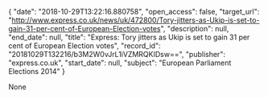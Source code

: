 {
  "date": "2018-10-29T13:22:16.880758", 
  "open_access": false, 
  "target_url": "http://www.express.co.uk/news/uk/472800/Tory-jitters-as-Ukip-is-set-to-gain-31-per-cent-of-European-Election-votes", 
  "description": null, 
  "end_date": null, 
  "title": "Express: Tory jitters as Ukip is set to gain 31 per cent of European Election votes", 
  "record_id": "20181029T132216/b3M2W0vJrL1iVZMRQKIDsw==", 
  "publisher": "express.co.uk", 
  "start_date": null, 
  "subject": "European Parliament Elections 2014"
}

None